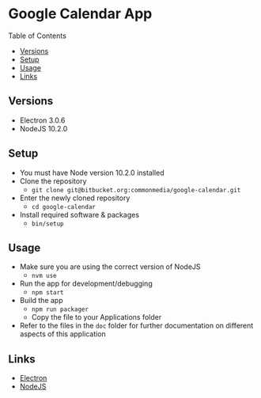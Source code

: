 # Google Calendar App

Table of Contents

- [Versions](#versions)
- [Setup](#setup)
- [Usage](#usage)
- [Links](#links)

## Versions

- Electron 3.0.6
- NodeJS 10.2.0

## Setup

- You must have Node version 10.2.0 installed
- Clone the repository
    - `git clone git@bitbucket.org:commonmedia/google-calendar.git`
- Enter the newly cloned repository
    - `cd google-calendar`
- Install required software & packages
    - `bin/setup`

## Usage

- Make sure you are using the correct version of NodeJS
    - `nvm use`
- Run the app for development/debugging
    - `npm start`
- Build the app
    - `npm run packager`
    - Copy the file to your Applications folder
- Refer to the files in the `doc` folder for further documentation on different aspects of this application

## Links

- [Electron](https://electronjs.org)
- [NodeJS](https://nodejs.org)

